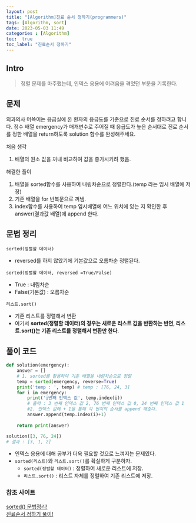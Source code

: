 ```yaml
---
layout: post
title: "[Algorithm]진료 순서 정하기(programmers)"
tags: [Algorithm, sort]
date: 2023-05-03 11:49
categories : [Algorithm]
toc:  true
toc_label: "진료순서 정하기"
---
```


## Intro
> 정렬 문제를 마주했는데, 인덱스 응용에 어려움을 겪었던 부분을 기록한다.

## 문제
외과의사 머쓱이는 응급실에 온 환자의 응급도를 기준으로 진료 순서를 정하려고 합니다. 정수 배열 emergency가 매개변수로 주어질 때 응급도가 높은 순서대로 진료 순서를 정한 배열을 return하도록 solution 함수를 완성해주세요.

처음 생각
1. 배열의 원소 값을 꺼내 비교하여 값을 증가시키려 했음.

해결한 풀이
1. 배열을 sorted함수를 사용하여 내림차순으로 정렬한다.(temp 라는 임시 배열에 저장)
2. 기존 배열을 for 반복문으로 꺼냄.
3. index함수를 사용하여 temp 임시배열에 어느 위치에 있는 지 확인한 후 answer(결과값 배열)에 append 한다.

## 문법 정리

`sorted(정렬할 데이터)`
- reversed를 하지 않았기에 기본값으로 오름차순 정렬된다.

`sorted(정렬할 데이터, reversed =True/False)`
- True : 내림차순
- False(기본값) : 오름차순

`리스트.sort()`
- 기존 리스트를 정렬해서 변환
- 여기서 **sorted(정렬할 데이터)의 경우는 새로운 리스트 값을 반환하는 반면, 리스트.sort()는 기존 리스트를 정렬해서 변환만 한다.** 

## 풀이 코드
```Python
def solution(emergency):
    answer = []
    # 1. sorted를 활용하여 기존 배열을 내림차순으로 정렬
    temp = sorted(emergency, reverse=True)
    print('temp : ', temp) # temp : [76, 24, 3]
    for i in emergency:
        print('i번째 인덱스 값', temp.index(i))
        # 출력 : 3 번째 인덱스 값 2, 76 번째 인덱스 값 0, 24 번째 인덱스 값 1
        #2. 인덱스 값에 + 1을 통해 각 번지의 순서를 append 해준다.
        answer.append(temp.index(i)+1)
           
    return print(answer)

solution([3, 76, 24])
# 결과 : [3, 1, 2]
```

- 인덱스 응용에 대해 공부가 더욱 필요할 것으로 느껴지는 문제였다.
- `sorted(리스트)`와 `리스트.sort()`를 확실하게 구분하자.
    - `sorted(정렬할 데이터)` : 정렬하여 새로운 리스트에 저장.
    - `리스트.sort()` : 리스트 자체를 정렬하여 기존 리스트에 저장.


### 참조 사이트
[sorted() 문법정리!](https://blockdmask.tistory.com/466)<br>
[진료순서 정하기 풀이!](https://velog.io/@zinu/%ED%94%84%EB%A1%9C%EA%B7%B8%EB%9E%98%EB%A8%B8%EC%8A%A4-%EC%A7%84%EB%A3%8C%EC%88%9C%EC%84%9C-%EC%A0%95%ED%95%98%EA%B8%B0sorted%ED%8C%8C%EC%9D%B4%EC%8D%AC)
